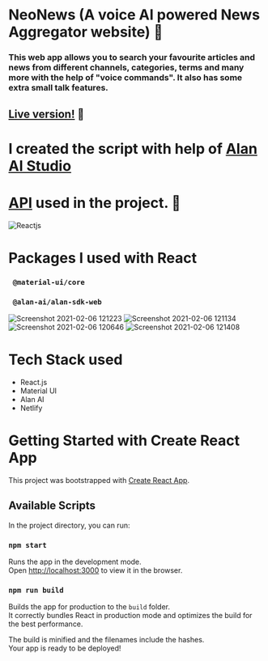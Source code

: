 # NeoNews (A voice AI powered News Aggregator website) :robot:
### This web app allows you to search your favourite articles and news from different channels, categories, terms and many more with the help of "voice commands". It also has some extra small talk features.

## [Live version!](https://neonews.netlify.app/) :electric_plug:
 
# I created the script with help of [Alan AI Studio](https://alan.app/)

# [API](https://newsapi.org/) used in the project. :book:

<p>
<img alt="Reactjs" src="https://img.shields.io/badge/React-20232A?style=for-the-badge&logo=react&logoColor=61DAFB" />
<img alt="" src="https://img.shields.io/badge/Material%20UI-007FFF?style=for-the-badge&logo=mui&logoColor=white" />
</p>

# Packages I used with React
### <code> @material-ui/core </code>
### <code> @alan-ai/alan-sdk-web </code>

![Screenshot 2021-02-06 121223](https://user-images.githubusercontent.com/59496980/107111520-c4ac7c00-6876-11eb-9ed0-d37b3f52007e.jpg)
![Screenshot 2021-02-06 121134](https://user-images.githubusercontent.com/59496980/107111526-d55cf200-6876-11eb-86ef-4fb3846aa55b.jpg)
![Screenshot 2021-02-06 120646](https://user-images.githubusercontent.com/59496980/107111531-df7ef080-6876-11eb-9302-037e0ac2c15d.jpg)
![Screenshot 2021-02-06 121408](https://user-images.githubusercontent.com/59496980/107111538-e7d72b80-6876-11eb-837f-8e15f1fb14a0.jpg)

# Tech Stack used
- React.js
- Material UI
- Alan AI
- Netlify


# Getting Started with Create React App

This project was bootstrapped with [Create React App](https://github.com/facebook/create-react-app).

## Available Scripts

In the project directory, you can run:

### `npm start`

Runs the app in the development mode.\
Open [http://localhost:3000](http://localhost:3000) to view it in the browser.

### `npm run build`

Builds the app for production to the `build` folder.\
It correctly bundles React in production mode and optimizes the build for the best performance.

The build is minified and the filenames include the hashes.\
Your app is ready to be deployed!
